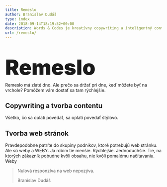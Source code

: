 ```yaml
---
title: Remeslo
author: Branislav Dudáš
type: index
date: 2018-09-14T18:19:52+00:00
description: Words & Codes je kreatívny copywriting a inteligentný content pre vašu značku. Vaše texty píše Branislav Dudáš
url: /remeslo/
---
```

<h1 style="margin-bottom: 0rem; font-weight: 900; font-size: 7vw; line-height: 100%; padding-top: 8%; margin: auto; font-variant-ligatures: common-ligatures;">Remeslo</h1>

Remeslo má zlaté dno. Ale prečo sa držať pri dne, keď môžete byť na vrchole? Pomôžem vám dostať sa tam rýchlejšie.

## Copywriting a&nbsp;tvorba contentu
Všetko, čo sa oplatí povedať, sa oplatí povedať štýlovo.

## Tvorba web stránok
Pravdepodobne patríte do&nbsp;skupiny podnikov, ktoré potrebujú web stránku. Ale sú weby a&nbsp;<span style="font-variant:small-caps;">WEBY</span>. Ja robím tie menšie. Rýchlejšie. Jednoduchšie. Tie, na ktorých zákazník pobudne kvôli obsahu, nie kvôli pomalému načítavaniu. Weby

> Nulová responzíva na web nepozýva.
> <footer>Branislav Dudáš</footer>